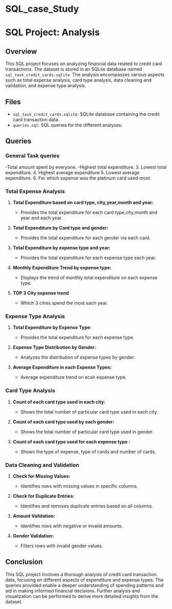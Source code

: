 # SQL_case_Study

# SQL Project: Analysis

## Overview

This SQL project focuses on analyzing financial data related to credit card transactions. The dataset is stored in an SQLite database named `sql_task_credit_cards.sqlite`. The analysis encompasses various aspects such as total expense analysis, card type analysis, data cleaning and validation, and expense type analysis.

## Files

- `sql_task_credit_cards.sqlite`: SQLite database containing the credit card transaction data.
- `queries.sql`: SQL queries for the different analyses.

## Queries

### General Task queries
-Total amount spent by everyone.
-Highest total expenditure.
3. Lowest total expenditure.
4. Highest average expenditure
5. Lowest average expenditure.
6. For which expense was the platinum card used most.

### Total Expense Analysis

1. **Total Expenditure based on card type, city,year,month and year:**
   - Provides the total expenditure for each card type,city,month and year and each year.
     
2. **Total Expenditure by Card type and gender:**
   - Provides the total expenditure for each gender via each card.
  
2. **Total Expenditure by expense type and year:**
   - Provides the total expenditure for each expense type each year.

4. **Monthly Expenditure Trend by expense type:**
   - Displays the trend of monthly total expenditure on each expense type.
  
5. **TOP 3 City expense trend**
   - Which 3 cities spend the most each year.


### Expense Type Analysis

1. **Total Expenditure by Expense Type:**
    - Provides the total expenditure for each expense type.

2. **Expense Type Distribution by Gender:**
    - Analyzes the distribution of expense types by gender.

3. **Average Expenditure in each Expense Types:**
    - Average expenditure trend on ecah expense type.
  

  ### Card Type Analysis

1. **Count of each card type used in each city:**
   - Shows the total number of particular card type used in each city.

2. **Count of each card type used by each gender:**
   - Shows the total number of particular card type used in gender.
     
3. **Count of each card type used for each expense type :**
   - Shows the type of expense, type of cards and number of cards.
  
   
### Data Cleaning and Validation

1. **Check for Missing Values:**
   - Identifies rows with missing values in specific columns.

2. **Check for Duplicate Entries:**
   - Identifies and removes duplicate entries based on all columns.

3. **Amount Validation:**
   - Identifies rows with negative or invalid amounts.

4. **Gender Validation:**
   - Filters rows with invalid gender values.

## Conclusion

This SQL project involves a thorough analysis of credit card transaction data, focusing on different aspects of expenditure and expense types. The queries provided enable a deeper understanding of spending patterns and aid in making informed financial decisions. Further analysis and visualization can be performed to derive more detailed insights from the dataset.
